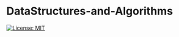 # DataStructures-and-Algorithms
[![License: MIT](https://img.shields.io/badge/License-MIT-yellow.svg)](https://opensource.org/licenses/MIT)
